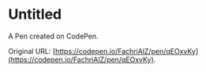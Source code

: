 # Untitled

A Pen created on CodePen.

Original URL: [https://codepen.io/FachriAlZ/pen/qEOxvKy](https://codepen.io/FachriAlZ/pen/qEOxvKy).

